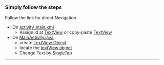 
### Simply follow the steps
Follow the link for direct Nevigation
- On [activity_main.xml](https://github.com/yeasin50/AssetsFor_/blob/master/PC_F/Assignment/activity_main.xml)
  -  Assign id at [TextView](https://github.com/yeasin50/AssetsFor_/blob/e63fc3ded299ee52263230d4de7df4e84cee4926/PC_F/Assignment/activity_main.xml#L11) or copy-paste [TextView](https://github.com/yeasin50/AssetsFor_/blob/e63fc3ded299ee52263230d4de7df4e84cee4926/PC_F/Assignment/activity_main.xml#L10-L20) 
- On [MainActivity.java](https://github.com/yeasin50/AssetsFor_/blob/master/PC_F/Assignment/MainActivity.java)
   -  create [TextView Object ](https://github.com/yeasin50/AssetsFor_/blob/e63fc3ded299ee52263230d4de7df4e84cee4926/PC_F/Assignment/MainActivity.java#L11)
   - locate the [textView object](https://github.com/yeasin50/AssetsFor_/blob/e63fc3ded299ee52263230d4de7df4e84cee4926/PC_F/Assignment/MainActivity.java#L17)
   - Change Text by [SingleTap](https://github.com/yeasin50/AssetsFor_/blob/e63fc3ded299ee52263230d4de7df4e84cee4926/PC_F/Assignment/MainActivity.java#L18-L23)
  

-------
